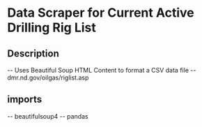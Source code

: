 # Data Scraper for Current Active Drilling Rig List

## Description
-- Uses Beautiful Soup HTML Content to format a CSV data file
-- dmr.nd.gov/oilgas/riglist.asp
## imports
-- beautifulsoup4
-- pandas
